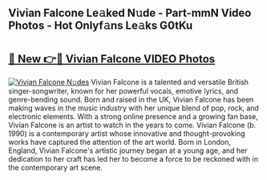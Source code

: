 ## Vivian Falcone Le𝚊ked N𝚞de - Part-mmN Video Photos - Hot Onlyf𝚊ns Le𝚊ks G0tKu

# <h2><a href="http://ac17558.deff.icu/?id=Vivian+Falcone">🔗 New 👉🔴 Vivian Falcone VIDEO Photos</a></h2>

[![Vivian Falcone N𝚞des](https://i.imgur.com/rIISA9y.gif)](http://ac17558.deff.icu/?id=Vivian+Falcone)
Vivian Falcone is a talented and versatile British singer-songwriter, known for her powerful vocals, emotive lyrics, and genre-bending sound. Born and raised in the UK, Vivian Falcone has been making waves in the music industry with her unique blend of pop, rock, and electronic elements. With a strong online presence and a growing fan base, Vivian Falcone is an artist to watch in the years to come. Vivian Falcone (b. 1990) is a contemporary artist whose innovative and thought-provoking works have captured the attention of the art world. Born in London, England, Vivian Falcone's artistic journey began at a young age, and her dedication to her craft has led her to become a force to be reckoned with in the contemporary art scene.
